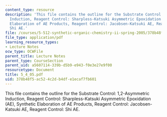 ```yaml
---
content_type: resource
description: 'This file contains the outline for the Substrate Control: 1,2-Asymmetric
  Induction, Reagent Control: Sharpless-Katsuki Asymmetric Epoxidation (AE), Synthetic
  Elaboration of AE Products, Reagent Control: Jacobsen-Katsuki AE, Reagent Control:
  Shi AE.'
file: /courses/5-512-synthetic-organic-chemistry-ii-spring-2005/378b48f5ac524c2db4dfe1ecaf7fb601_5_4_05.pdf
file_type: application/pdf
learning_resource_types:
- Lecture Notes
ocw_type: OCWFile
parent_title: Lecture Notes
parent_type: CourseSection
parent_uid: a5607114-339b-d5b9-e943-f0e3e27e9f00
resourcetype: Document
title: 5_4_05.pdf
uid: 378b48f5-ac52-4c2d-b4df-e1ecaf7fb601
---
```

This file contains the outline for the Substrate Control: 1,2-Asymmetric Induction, Reagent Control: Sharpless-Katsuki Asymmetric Epoxidation (AE), Synthetic Elaboration of AE Products, Reagent Control: Jacobsen-Katsuki AE, Reagent Control: Shi AE.

